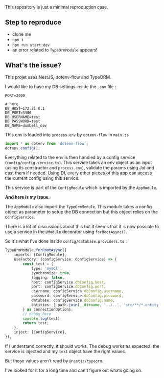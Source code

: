 This repository is just a minimal reproduction case.

## Step to reproduce
- clone me
- `npm i`
- `npm run start:dev`
- an error related to `TypeOrmModule` appears!

## What's the issue?
This projet uses NestJS, dotenv-flow and TypeORM.

I would like to have my DB settings inside the `.env` file :

```env
PORT=3000

# here
DB_HOST=172.21.0.1
DB_PORT=3306
DB_USERNAME=test
DB_PASSWORD=test
DB_NAME=dumbell_dev
```

This env is loaded into `process.env` by `dotenv-flow` in `main.ts`

```javascript
import * as dotenv from 'dotenv-flow';
dotenv.config();
```

Everything related to the env is then handled by a config service (`config/config.service.ts`). This service takes an env object as an input (using its constructor and `process.env`), validate the params using Joi and cast them if needed. Using DI, every other pieces of this app can access the current config using this service.

This service is part of the `ConfigModule` which is imported by the `AppModule`.

**And here is my issue**.

The `AppModule` also import the `TypeOrmModule`. This module takes a config object as parameter to setup the DB connection but this object relies on the `ConfigService`.

There is a lot of discussions about this but it seems that it is now possible to use a service in the `@Module` decorator using `forRootAsync()`.

So it's what I've done inside `config/database.providers.ts` :

```typescript
TypeOrmModule.forRootAsync({
    imports: [ConfigModule],
    useFactory: (configService: ConfigService) => {
        const test = {
            type: 'mysql',
            synchronize: true,
            logging: false,
            host: configService.dbConfig.host,
            port: configService.dbConfig.port,
            username: configService.dbConfig.username,
            password: configService.dbConfig.password,
            database: configService.dbConfig.name,
            entities: [ path.join(__dirname, '../..', 'src/**/*.entity.ts').toString() ],
        } as ConnectionOptions;
        // debug here
        console.log(test);
        return test;
    },
    inject: [ConfigService],
}),
```

If I understand correctly, it should works.
The debug works as expected: the service is injected and my `test` object have the right values.

But those values aren't read by `@nestjs/typeorm`.

I've looked for it for a long time and can't figure out whats going on.
